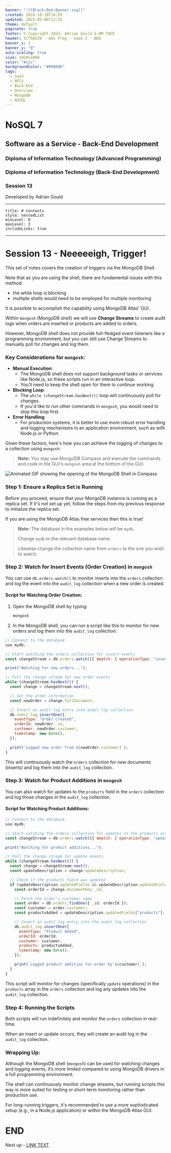 ```yaml
---
banner: "![[Black-Red-Banner.svg]]"
created: 2024-10-18T14:59
updated: 2025-05-06T12:25
theme: default
paginate: true
footer: © Copyright 2024, Adrian Gould & NM TAFE
header: ICT50220 - Adv Prog - SaaS 2 - BED
banner_x: 1
banner_y: "0"
auto-scaling: true
size: 1920x1080
color: "#ccc"
backgroundColor: "#060606"
tags:
  - SaaS
  - APIs
  - Back-End
  - Overview
  - MongoDB
  - NoSQL
---
```


# NoSQL 7

## Software as a Service - Back-End Development

### Diploma of Information Technology (Advanced Programming)

### Diploma of Information Technology (Back-End Development)

### Session 13

Developed by Adrian Gould

---

```table-of-contents
title: # Contents
style: nestedList
minLevel: 0
maxLevel: 3
includeLinks: true
```

---

# Session 13 - Neeeeeigh, Trigger!

This set of notes covers the creation of triggers via the MongoDB Shell.

Note that as you are using the shell, there are fundamental issues with this method:
- the while loop is blocking
- multiple shells would need to be employed for multiple monitoring

It is possible to accomplish the capability using MongoDB Atlas' GUI.

Within `mongosh` (MongoDB shell) we will use **Change Streams** to create audit logs when orders are inserted or products are added to orders. 

However, MongoDB shell does not provide full-fledged event listeners like a programming environment, but you can still use Change Streams to manually poll for changes and log them.

### Key Considerations for `mongosh`:

- **Manual Execution**: 
	- The MongoDB shell does not support background tasks or services like Node.js, so these scripts run in an interactive loop. 
	- You'll need to keep the shell open for them to continue working.
- **Blocking Loop**: 
	- The `while (changeStream.hasNext())` loop will continuously poll for changes. 
	- If you'd like to run other commands in `mongosh`, you would need to stop this loop first.
- **Error Handling**: 
	- For production systems, it is better to use more robust error handling and logging mechanisms in an application environment, such as with Node.js or Python.

Given these factors, here's how you can achieve the logging of changes to a collection using `mongosh`:

> **Note:** You may use MongoDB Compass and execute the commands and code in the GUI's `mongosh` area at the bottom of the GUI:

![Animated GIF showing the opening of the MongoDB Shell in Compass](../assets/MongoDBCompass_FrvTsSpvDS.gif)

### Step 1: Ensure a Replica Set is Running

Before you proceed, ensure that your MongoDB instance is running as a replica set. If it's not set up yet, follow the steps from my previous response to initialize the replica set.

If you are using the MongoDB Atlas free services then this is true!


>**Note:** The database in the examples below will be `mydb`. 
>
>Change `mydb` to the relevant database name. 
>
>Likewise change the collection name from `orders` to the one you wish to watch.

### Step 2: Watch for Insert Events (Order Creation) in `mongosh`

You can use `db.orders.watch()` to monitor inserts into the `orders` collection and log the event into the `audit_log` collection when a new order is created.

#### Script for Watching Order Creation:

1. Open the MongoDB shell by typing:

   ```bash
   mongosh
   ```

2. In the MongoDB shell, you can run a script like this to monitor for new orders and log them into the `audit_log` collection:

```javascript
// Connect to the database
use mydb;

// Start watching the orders collection for insert events
const changeStream = db.orders.watch([{ $match: { operationType: "insert" } }]);

print("Watching for new orders...");

// Poll the change stream for new order events
while (changeStream.hasNext()) {
  const change = changeStream.next();

  // Get the order information
  const newOrder = change.fullDocument;

  // Insert an audit log entry into audit_log collection
  db.audit_log.insertOne({
    eventType: "Order Created",
    orderId: newOrder._id,
    customer: newOrder.customer,
    timestamp: new Date(),
  });

  print(`Logged new order from ${newOrder.customer}`);
}
```

This will continuously watch the `orders` collection for new documents (inserts) and log them into the `audit_log` collection.

### Step 3: Watch for Product Additions in `mongosh`

You can also watch for updates to the `products` field in the `orders` collection and log those changes in the `audit_log` collection.

#### Script for Watching Product Additions:

```javascript
// Connect to the database
use mydb;

// Start watching the orders collection for updates to the products array
const changeStream = db.orders.watch([{ $match: { operationType: "update" } }]);

print("Watching for product additions...");

// Poll the change stream for update events
while (changeStream.hasNext()) {
  const change = changeStream.next();
  const updateDescription = change.updateDescription;

  // Check if the products field was updated
  if (updateDescription.updatedFields && updateDescription.updatedFields["products"]) {
    const orderId = change.documentKey._id;

    // Fetch the order's customer name
    const order = db.orders.findOne({ _id: orderId });
    const customer = order.customer;
    const productsAdded = updateDescription.updatedFields["products"];

    // Insert an audit log entry into the audit_log collection
    db.audit_log.insertOne({
      eventType: "Product Added",
      orderId: orderId,
      customer: customer,
      products: productsAdded,
      timestamp: new Date(),
    });

    print(`Logged product addition for order by ${customer}`);
  }
}
```

This script will monitor for changes (specifically `update` operations) in the `products` array in the `orders` collection and log any updates into the `audit_log` collection.

### Step 4: Running the Scripts

Both scripts will run indefinitely and monitor the `orders` collection in real-time.

When an insert or update occurs, they will create an audit log in the `audit_log` collection.



### Wrapping Up:

Although the MongoDB shell (`mongosh`) can be used for watching changes and logging events, it’s more limited compared to using MongoDB drivers in a full programming environment. 

The shell can continuously monitor change streams, but running scripts this way is more suited for testing or short-term monitoring rather than production use. 

For long-running triggers, it's recommended to use a more sophisticated setup (e.g., in a Node.js application) or within the MongoDB Atlas GUI.

# END

Next up - [LINK TEXT](#)
